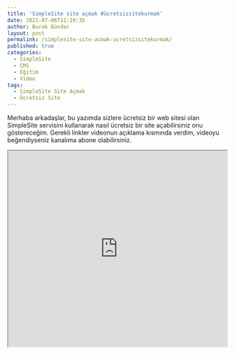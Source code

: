 ```yaml
---
title: 'SimpleSite site açmak #ücretsizsitekurmak'
date: 2021-07-06T11:19:35
author: Burak Dündar
layout: post
permalink: /simplesite-site-acmak-ucretsizsitekurmak/
published: true
categories:
  - SimpleSite
  - CMS
  - Eğitim
  - Video
tags:
  - SimpleSite Site Açmak
  - Ücretsiz Site
---
```

Merhaba arkadaşlar, bu yazımda sizlere ücretsiz bir web sitesi olan SimpleSite servisini kullanarak nasıl ücretsiz bir site açabilirsiniz onu göstereceğim. Gerekli linkler videonun açıklama kısmında verdim, videoyu beğendiyseniz kanalıma abone olabilirsiniz.

<iframe src="https://www.youtube.com/embed/stcFPYZdEg" width="100%" height="450"></iframe>
